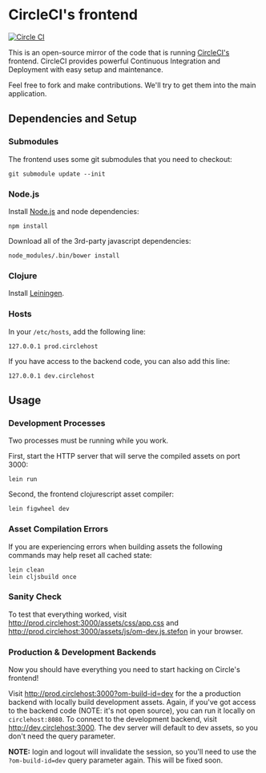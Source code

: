 # CircleCI's frontend

[![Circle CI](https://circleci.com/gh/circleci/frontend.svg?style=svg)](https://circleci.com/gh/circleci/frontend)

This is an open-source mirror of the code that is running
[CircleCI's](https://circleci.com) frontend. CircleCI provides powerful
Continuous Integration and Deployment with easy setup and maintenance.

Feel free to fork and make contributions. We'll try to get them into the main
application.


## Dependencies and Setup

### Submodules

The frontend uses some git submodules that you need to checkout:

```
git submodule update --init
```

### Node.js

Install [Node.js](http://nodejs.org/) and node dependencies:

```
npm install
```

Download all of the 3rd-party javascript dependencies:

```
node_modules/.bin/bower install
```

### Clojure

Install [Leiningen](http://leiningen.org/).

### Hosts

In your `/etc/hosts`, add the following line:

```
127.0.0.1 prod.circlehost
```

If you have access to the backend code, you can also add this line:

```
127.0.0.1 dev.circlehost
```


## Usage

### Development Processes

Two processes must be running while you work.

First, start the HTTP server that will serve the compiled assets on port 3000:

```
lein run
```

Second, the frontend clojurescript asset compiler:

```
lein figwheel dev
```

### Asset Compilation Errors

If you are experiencing errors when building assets the following commands may
help reset all cached state:

```
lein clean
lein cljsbuild once
```

### Sanity Check

To test that everything worked, visit
http://prod.circlehost:3000/assets/css/app.css and
http://prod.circlehost:3000/assets/js/om-dev.js.stefon in your browser.

### Production & Development Backends

Now you should have everything you need to start hacking on Circle's frontend!

Visit http://prod.circlehost:3000?om-build-id=dev for the a production backend
with locally build development assets. Again, if you've got access to the
backend code (NOTE: it's not open source), you can run it locally on
`circlehost:8080`. To connect to the development backend, visit
http://dev.circlehost:3000. The dev server will default to dev assets, so you
don't need the query parameter.

**NOTE:** login and logout will invalidate the session, so you'll need to use
the `?om-build-id=dev` query parameter again. This will be fixed soon.

